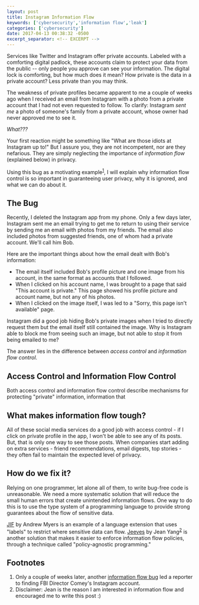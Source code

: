 ```yaml
---
layout: post
title: Instagram Information Flow
keywords: ['cybersecurity','information flow','leak']
categories: ['cybersecurity']
date: 2017-04-13 00:38:32 -0500
excerpt_separator: <!-- EXCERPT -->
---
```


Services like Twitter and Instagram offer private accounts. Labeled with
a comforting digital padlock, these accounts claim to protect your data from
the public -- only people you approve can see your information. The digital
lock is comforting, but how much does it mean? How private is the data in
a private account? Less private than you may think.

<!-- EXCERPT -->

The weakness of private profiles became apparent to me a couple of weeks ago
when I received an email from Instagram with a photo from a private account
that I had not even requested to follow. To clarify: Instagram *sent me*
a photo of someone's family from a private account, whose owner had never
approved me to see it.

*What???*

Your first reaction might be something like "What are those idiots at Instagram
up to!" But I assure you, they are not incompetent, nor are they nefarious.
They are simply neglecting the importance of *information flow* (explained
below) in privacy.

Using this bug as a motivating example<sup><a href="#f1">1</a></sup>, I will
explain why information flow control is so important in guaranteeing user
privacy, why it is ignored, and what we can do about it.

## The Bug

Recently, I deleted the Instagram app from my phone. Only a few days later,
Instagram sent me an email trying to get me to return to using their service by
sending me an email with photos from my friends. The email also included photos
from suggested friends, one of whom had a private account. We'll call him Bob.

Here are the important things about how the email dealt with Bob's information:

* The email itself included Bob's profile picture and one image from his
    account, in the same format as accounts that I followed.
* When I clicked on his account name, I was brought to a page that said "This
    account is private." This page showed his profile picture and account name,
    but not any of his photos.
* When I clicked on the image itself, I was led to a "Sorry, this page isn't
    available" page.

Instagram did a good job hiding Bob's private images when I tried to directly
request them but the email itself still contained the image. Why is Instagram
able to block me from seeing such an image, but not able to stop it from being
emailed to me?

The answer lies in the difference between *access control* and *information
flow control*.

## Access Control and Information Flow Control

Both access control and information flow control describe mechanisms for
protecting "private" information, information that

## What makes information flow tough?

All of these social media services do a good job with access control - if
I click on private profile in the app, I won't be able to see any of its posts.
But, that is only one way to see those posts. When companies start adding on
extra services - friend recommendations, email digests, top stories - they
often fail to maintain the expected level of privacy.

## How do we fix it?

Relying on one programmer, let alone all of them, to write bug-free code is
unreasonable. We need a more systematic solution that will reduce the small
human errors that create unintended information flows. One way to do this is to
use the type system of a programming language to provide strong guarantees
about the flow of sensitive data.

[JIF](http://www.cs.cornell.edu/jif/) by Andrew Myers is an example of
a language extension that uses "labels" to restrict where sensitive data can
flow. [Jeeves](https://projects.csail.mit.edu/jeeves/) by Jean Yang<sup><a
href="#f2">2</a></sup> is another solution that makes it easier to enforce
information flow policies, through a technique called "policy-agnostic
programming."


## Footnotes

1. <span id="f1"></span>Only a couple of weeks later, another [information flow
   bug](https://jxyzabc.blogspot.com/2017/03/five-research-ideas-instagram-could.html)
   led a reporter to finding FBI Director Comey's Instagram account.
2. <span id="f2"></span>Disclaimer: Jean is the reason I am interested in
   information flow and encouraged me to write this post :)
